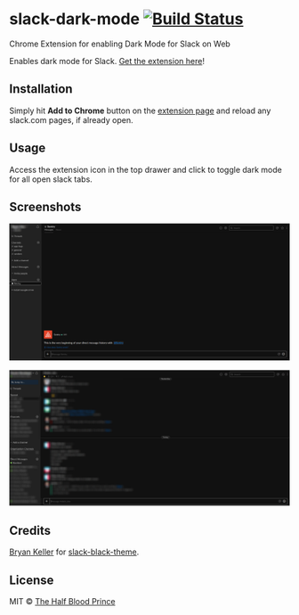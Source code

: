 # slack-dark-mode [![Build Status](https://travis-ci.com/tHBp/slack-dark-mode.svg?branch=master)](https://travis-ci.com/tHBp/slack-dark-mode)
Chrome Extension for enabling Dark Mode for Slack on Web

Enables dark mode for Slack. [Get the extension here](https://chrome.google.com/webstore/detail/slack-dark-mode/hlinfmkmlhfknejckgbepjfdipdadopm)!

## Installation

Simply hit **Add to Chrome** button on the [extension page](https://chrome.google.com/webstore/detail/slack-dark-mode/hlinfmkmlhfknejckgbepjfdipdadopm) and reload any slack.com pages, if already open.

## Usage

Access the extension icon in the top drawer and click to toggle dark mode for all open slack tabs.

## Screenshots

![Sample Screenshot #1](https://raw.githubusercontent.com/tHBp/slack-dark-mode/master/sample/sample-1.png)

![Sample Screenshot #2](https://raw.githubusercontent.com/tHBp/slack-dark-mode/master/sample/sample-2.png)

## Credits
[Bryan Keller](https://github.com/widget-) for [slack-black-theme](https://github.com/widget-/slack-black-theme).

## License
MIT © [The Half Blood Prince](mailto://thehalfbloodprince.github@gmail.com)